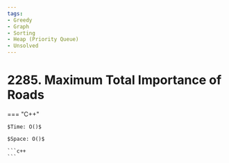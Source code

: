 ```yaml
---
tags:
- Greedy
- Graph
- Sorting
- Heap (Priority Queue)
- Unsolved
---
```



# 2285. Maximum Total Importance of Roads

=== "C++"

    $Time: O()$

    $Space: O()$

    ```c++
    ```
